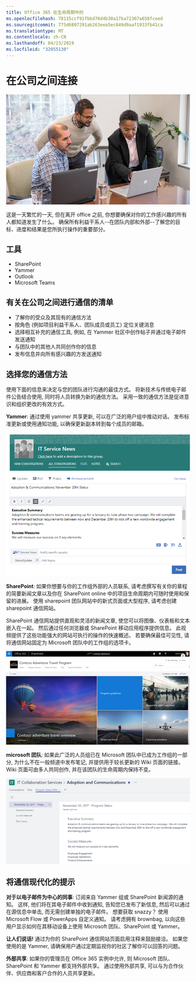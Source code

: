 ```yaml
---
title: Office 365 在生命周期中的
ms.openlocfilehash: 78115ccf91fbbd76d4b30a17ba72307a658fceed
ms.sourcegitcommit: 775d6807291ab263eea5ec649d9aaf1933fb41ca
ms.translationtype: MT
ms.contentlocale: zh-CN
ms.lasthandoff: 04/23/2019
ms.locfileid: "32055130"
---
```

# <a name="connecting-across-the-company"></a>在公司之间连接

![连接视觉对象](media/ditl_crosscompany.png)

这是一天繁忙的一天, 但在离开 office 之前, 你想要确保对你的工作感兴趣的所有人都知道发生了什么。 确保所有利益干系人--在团队内部和外部--了解您的目标、进度和结果是您所执行操作的重要部分。  

## <a name="tools"></a>工具
- SharePoint
- Yammer
- Outlook
- Microsoft Teams 

## <a name="checklist-for-communicating-across-the-company"></a>有关在公司之间进行通信的清单
- 了解你的受众及其现有的通信方法
- 按角色 (例如项目利益干系人、团队成员或员工) 定位关键消息
- 选择相互补充的通信工具, 例如, 在 Yammer 社区中创作帖子并通过电子邮件发送通知 
- 与团队中的其他人共同创作你的信息
- 发布信息并向所有感兴趣的方发送通知 
 
## <a name="select-your-communication-method"></a>选择您的通信方法
使用下面的信息来决定与您的团队进行沟通的最佳方式。 将新技术与传统电子邮件公告结合使用, 同时将人员转换为新的通信方法。 采用一致的通信方法是促进意识和组织更改的有效方式。 

**Yammer**: 通过使用 yammer 共享更新, 可以在广泛的用户组中推动对话。 发布标准更新或使用通知功能, 以确保更新副本转到每个成员的邮箱。 

![社交媒体帖子](media/ditl_IT-Service-News.png)

**SharePoint**: 如果你想要与你的工作组外部的人员联系, 请考虑撰写有关你的章程的简要新闻文章以及你在 SharePoint online 中的项目生命周期内可随时使用和保留的进展。 使用 sharepoint 团队网站中的新式页面或大型程序, 请考虑创建 sharepoint 通信网站。 

SharePoint 通信网站提供直观和灵活的新闻文章, 使您可以将图像、仪表板和文本嵌入在一起。 然后通过任何浏览器或 SharePoint 移动应用程序提供信息。 此视频提供了这些功能强大的网站可执行的操作的快速概述。 若要确保最佳可见性, 请将通信网站固定为 Microsoft 团队中的工作组的选项卡。

![SharePoint online 中的示例通信网站](media/ditl_Comm-Site.png)

**microsoft 团队**: 如果此广泛的人员组已在 Microsoft 团队中已成为工作组的一部分, 为什么不在一般频道中发布笔记, 并提供用于较长更新的 Wiki 页面的链接。  Wiki 页面可由多人共同创作, 并在该团队的生命周期内保持不变。 

![Microsoft 团队中 Wiki 页面的屏幕截图](media/ditl_Teams-Wiki.png)

## <a name="tip-to-modernize-your-communication"></a>将通信现代化的提示

**对于以电子邮件为中心的同事**: 订阅来自 Yammer 组或 SharePoint 新闻源的通知。  这样, 他们将在其电子邮件中收到通知, 告知您已发布了新信息, 然后可以通过在源信息中单击, 而无需创建单独的电子邮件。  想要获取 snazzy？  使用 Microsoft Flow 或 PowerApps 自定义通知。 请考虑拥有 brownbag, 以向这些用户显示如何在其移动设备上使用 Microsoft 团队、SharePoint 或 Yammer。 

**让人们说话!** 通过为你的 SharePoint 通信网站页面启用注释来鼓励接洽。  如果您使用的是 Yammer, 请确保用户通过定期监视你的社区了解你可以回答的问题。 

**外部共享**: 如果你的管理员在 Office 365 实例中允许, 则 Microsoft 团队、SharePoint 和 Yammer 都支持外部共享。  通过使用外部共享, 可以与为合作伙伴、供应商和客户合作的人员共享更新。